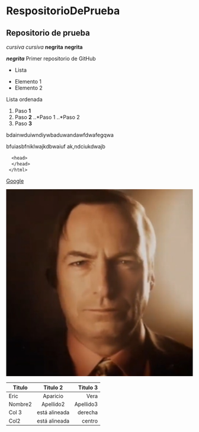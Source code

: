 # RespositorioDePrueba
## Repositorio de prueba
*cursiva* _cursiva_
**negrita** __negrita__

**_negrita_**
Primer repositorio de GitHub

* Lista
+ Elemento 1
+ Elemento 2

Lista ordenada
1. Paso **1**
2. Paso **2**
..*Paso 1
..*Paso 2
3. Paso **3**

bdainwduiwndiywbaduwandawfdwafegqwa

bfuiasbfniklwajkdbwaiuf ak,ndciukdwajb
```<html>
  <head>
  </head>
 </html>
```

[Google](http://www.google.com "Titulo Opcional")


![descarga](https://github.com/EricApVera05/RespositorioDePrueba/blob/main/descarga.jpg "Imagen Saul Goodman")


| Titulo | Titulo 2 | Titulo 3 |
|--------|:--------:|---------:|
|Eric    | Aparicio | Vera     |
|Nombre2 |Apellido2 | Apellido3|
|Col 3   | está alineada| derecha|
|Col2| está alineada | centro|
